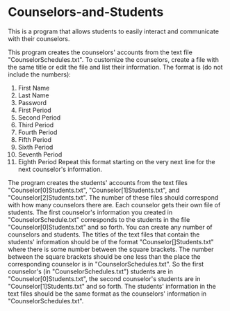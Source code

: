 # Counselors-and-Students
This is a program that allows students to easily interact and communicate with their counselors.

This program creates the counselors' accounts from the text file "CounselorSchedules.txt". To customize the counselors, 
create a file with the same title or edit the file and list their information. The format is (do not include the numbers):
1. First Name
2. Last Name
3. Password
4. First Period
5. Second Period
6. Third Period
7. Fourth Period
8. Fifth Period
9. Sixth Period
10. Seventh Period
11. Eighth Period
Repeat this format starting on the very next line for the next counselor's information.

The program creates the students' accounts from the text files "Counselor[0]Students.txt", "Counselor[1]Students.txt", and
"Counselor[2]Students.txt". The number of these files should correspond with how many counselors there are. Each counselor 
gets their own file of students. The first counselor's information you created in "CounselorSchedule.txt" corresponds to 
the students in the file "Counselor[0]Students.txt" and so forth. You can create any number of counselors and students.
The titles of the text files that contain the students' information should be of the format "Counselor[]Students.txt"
where there is some number between the square brackets. The number between the square brackets should be one less than
the place the corresponding counselor is in "CounselorSchedules.txt". So the first counselor's (in "CounselorSchedules.txt")
students are in "Counselor[0]Students.txt", the second counselor's students are in "Counselor[1]Students.txt" and so forth.
The students' information in the text files should be the same format as the counselors' information in "CounselorSchedules.txt".  
